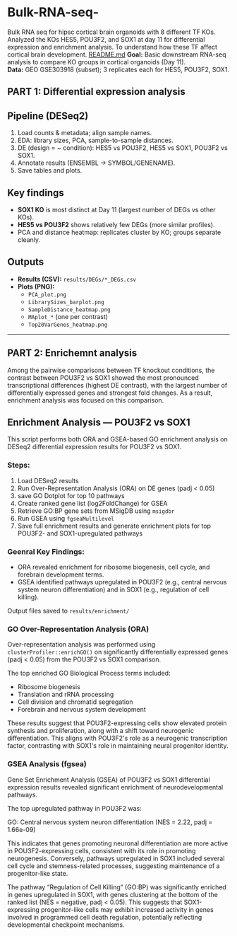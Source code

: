 # Bulk-RNA-seq-
Bulk RNA seq for hipsc cortical brain organoids with 8 different TF KOs. Analyzed the KOs HES5, POU3F2, and SOX1 at day 11 for differential expression and enrichment analysis. To understand how these TF affect cortical brain development.
[README.md](https://github.com/user-attachments/files/22548253/README.md)
**Goal:** Basic downstream RNA-seq analysis to compare KO groups in cortical organoids (Day 11).  
**Data:** GEO GSE303918 (subset); 3 replicates each for HES5, POU3F2, SOX1.

## PART 1: Differential expression analysis
## Pipeline (DESeq2)
1. Load counts & metadata; align sample names.
2. EDA: library sizes, PCA, sample-to-sample distances.
3. DE (design = ~ condition): HES5 vs POU3F2, HES5 vs SOX1, POU3F2 vs SOX1.
4. Annotate results (ENSEMBL → SYMBOL/GENENAME).
5. Save tables and plots.

## Key findings
- **SOX1 KO** is most distinct at Day 11 (largest number of DEGs vs other KOs).
- **HES5 vs POU3F2** shows relatively few DEGs (more similar profiles).
- PCA and distance heatmap: replicates cluster by KO; groups separate cleanly.

## Outputs
- **Results (CSV):** `results/DEGs/*_DEGs.csv` 
- **Plots (PNG):**
  - `PCA_plot.png`
  - `LibrarySizes_barplot.png`
  - `SampleDistance_heatmap.png`
  - `MAplot_*` (one per contrast)
  - `Top20VarGenes_heatmap.png`


--------------------------------------------------
## PART 2: Enrichemnt analysis
Among the pairwise comparisons between TF knockout conditions, the contrast between POU3F2 vs SOX1 showed the most pronounced transcriptional differences (highest DE contrast), with the largest number of differentially expressed genes and strongest fold changes.
As a result, enrichment analysis was focused on this comparison.

## Enrichment Analysis — POU3F2 vs SOX1

This script performs both ORA and GSEA-based GO enrichment analysis on DESeq2 differential expression results for POU3F2 vs SOX1.

### Steps:
1. Load DESeq2 results
2. Run Over-Representation Analysis (ORA) on DE genes (padj < 0.05)
3. save GO Dotplot for top 10 pathways
3. Create ranked gene list (log2FoldChange) for GSEA
4. Retrieve GO:BP gene sets from MSigDB using `msigdbr`
5. Run GSEA using `fgseaMultilevel`
6. Save full enrichment results and generate enrichment plots for top POU3F2- and SOX1-upregulated pathways

### Geenral Key Findings:
- ORA revealed enrichment for ribosome biogenesis, cell cycle, and forebrain development terms.
- GSEA identified pathways upregulated in POU3F2 (e.g., central nervous system neuron differentiation) and in SOX1 (e.g., regulation of cell killing).

Output files saved to `results/enrichment/`

### GO Over-Representation Analysis (ORA)

Over-representation analysis was performed using `clusterProfiler::enrichGO()` on significantly differentially expressed genes (padj < 0.05) from the POU3F2 vs SOX1 comparison.

The top enriched GO Biological Process terms included:

- Ribosome biogenesis
- Translation and rRNA processing
- Cell division and chromatid segregation
- Forebrain and nervous system development

These results suggest that POU3F2-expressing cells show elevated protein synthesis and proliferation, along with a shift toward neurogenic differentiation. This aligns with POU3F2's role as a neurogenic transcription factor, contrasting with SOX1's role in maintaining neural progenitor identity.


### GSEA Analysis (fgsea)

Gene Set Enrichment Analysis (GSEA) of POU3F2 vs SOX1 differential expression results revealed significant enrichment of neurodevelopmental pathways.

The top upregulated pathway in POU3F2 was:

GO: Central nervous system neuron differentiation
(NES = 2.22, padj = 1.66e-09)

This indicates that genes promoting neuronal differentiation are more active in POU3F2-expressing cells, consistent with its role in promoting neurogenesis.
Conversely, pathways upregulated in SOX1 included several cell cycle and stemness-related processes, suggesting maintenance of a progenitor-like state.

The pathway “Regulation of Cell Killing” (GO:BP) was significantly enriched in genes upregulated in SOX1, with genes clustering at the bottom of the ranked list (NES = negative, padj < 0.05).
This suggests that SOX1-expressing progenitor-like cells may exhibit increased activity in genes involved in programmed cell death regulation, potentially reflecting developmental checkpoint mechanisms.
